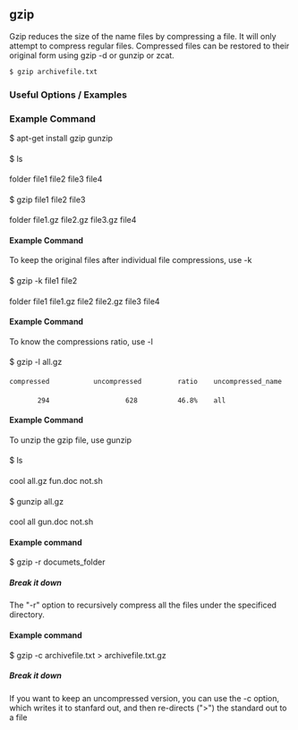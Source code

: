 ---
---

gzip
-------

Gzip reduces the size of the name files by compressing a file. It will only attempt to compress regular files. Compressed files can be restored to their original form using gzip -d or gunzip or zcat.

~~~ bash
$ gzip archivefile.txt
~~~

<!--more-->

### Useful Options / Examples

### Example Command
$ apt-get install gzip gunzip
####
$ ls
####
folder file1 file2 file3 file4
####
$ gzip file1 file2 file3
####
folder file1.gz file2.gz file3.gz file4
####

#### Example Command
To keep the original files after individual file compressions, use -k
####
$ gzip -k file1 file2
####
folder file1 file1.gz file2 file2.gz file3 file4
####

#### Example Command
To know the compressions ratio, use -l
####
$ gzip -l all.gz
####
    compressed           uncompressed         ratio    uncompressed_name
####
           294                   628          46.8%    all
####

#### Example Command
To unzip the gzip file, use gunzip
####
$ ls
####
cool all.gz fun.doc not.sh
####
$ gunzip all.gz
####
cool all gun.doc not.sh
####
#### Example command
$ gzip -r documets_folder
##### Break it down
 The "-r" option to recursively compress all the files under the specificed directory. 
#### Example command
$ gzip -c archivefile.txt > archivefile.txt.gz
##### Break it down
 If you want to keep an uncompressed version, you can use the -c option, which writes it to stanfard out, and then re-directs (">") the standard out to a file
